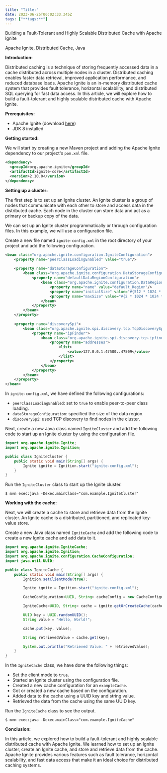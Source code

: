 ```yaml
---
title: "Title:"
date: 2023-06-25T06:02:33.345Z
tags: ["**tags:**"]
---
```


Building a Fault-Tolerant and Highly Scalable Distributed Cache with Apache Ignite


Apache Ignite, Distributed Cache, Java

**Introduction:**

Distributed caching is a technique of storing frequently accessed data in a cache distributed across multiple nodes in a cluster. Distributed caching enables faster data retrieval, improved application performance, and reduced database loads. Apache Ignite is an in-memory distributed cache system that provides fault tolerance, horizontal scalability, and distributed SQL querying for fast data access. In this article, we will explore how to build a fault-tolerant and highly scalable distributed cache with Apache Ignite.

**Prerequisites:**

- Apache Ignite (download [here](https://ignite.apache.org/download.cgi))
- JDK 8 installed

**Getting started:**

We will start by creating a new Maven project and adding the Apache Ignite dependency to our project's `pom.xml` file.

```xml
<dependency>
  <groupId>org.apache.ignite</groupId>
  <artifactId>ignite-core</artifactId>
  <version>2.10.0</version>
</dependency>
```

**Setting up a cluster:**

The first step is to set up an Ignite cluster. An Ignite cluster is a group of nodes that communicate with each other to store and access data in the distributed cache. Each node in the cluster can store data and act as a primary or backup copy of the data.

We can set up an Ignite cluster programmatically or through configuration files. In this example, we will use a configuration file.

Create a new file named `ignite-config.xml` in the root directory of your project and add the following configuration.

```xml
<bean class="org.apache.ignite.configuration.IgniteConfiguration">
    <property name="peerClassLoadingEnabled" value="true"/>
    
    <property name="dataStorageConfiguration">
        <bean class="org.apache.ignite.configuration.DataStorageConfiguration">
            <property name="defaultDataRegionConfiguration">
                <bean class="org.apache.ignite.configuration.DataRegionConfiguration">
                    <property name="name" value="default_Region"/>
                    <property name="initialSize" value="#{512 * 1024 * 1024}"/>
                    <property name="maxSize" value="#{2 * 1024 * 1024 * 1024}"/>
                </bean>
            </property>
        </bean>
    </property>
        
    <property name="discoverySpi">
        <bean class="org.apache.ignite.spi.discovery.tcp.TcpDiscoverySpi">
            <property name="ipFinder">
                <bean class="org.apache.ignite.spi.discovery.tcp.ipfinder.multicast.TcpDiscoveryMulticastIpFinder">
                    <property name="addresses">
                        <list>
                            <value>127.0.0.1:47500..47509</value>
                        </list>
                    </property>
                </bean>
            </property>
        </bean>
    </property>
</bean>
```
In `ignite-config.xml`, we have defined the following configurations:
- `peerClassLoadingEnabled`: set to `true` to enable peer-to-peer class loading.
- `dataStorageConfiguration`: specified the size of the data region.
- `discoverySpi`: used TCP discovery to find nodes in the cluster.

Next, create a new Java class named `IgniteCluster` and add the following code to start up an Ignite cluster by using the configuration file.

```java
import org.apache.ignite.Ignite;
import org.apache.ignite.Ignition;

public class IgniteCluster {
    public static void main(String[] args) {
        Ignite ignite = Ignition.start("ignite-config.xml");
    }
}
```

Run the `IgniteCluster` class to start up the Ignite cluster.

```shell
$ mvn exec:java -Dexec.mainClass="com.example.IgniteCluster"
```

**Working with the cache:**

Next, we will create a cache to store and retrieve data from the Ignite cluster. An Ignite cache is a distributed, partitioned, and replicated key-value store.

Create a new Java class named `IgniteCache` and add the following code to create a new Ignite cache and add data to it.

```java
import org.apache.ignite.IgniteCache;
import org.apache.ignite.Ignition;
import org.apache.ignite.configuration.CacheConfiguration;
import java.util.UUID;

public class IgniteCache {
    public static void main(String[] args) {
        Ignition.setClientMode(true);

        Ignite ignite = Ignition.start("ignite-config.xml");

        CacheConfiguration<UUID, String> cacheConfig = new CacheConfiguration<>("exampleCache");

        IgniteCache<UUID, String> cache = ignite.getOrCreateCache(cacheConfig);

        UUID key = UUID.randomUUID();
        String value = "Hello, World!";

        cache.put(key, value);

        String retrievedValue = cache.get(key);

        System.out.println("Retrieved Value: " + retrievedValue);
    }
}
```

In the `IgniteCache` class, we have done the following things:
- Set the client mode to `true`.
- Started an Ignite cluster using the configuration file.
- Created a new cache configuration for an `exampleCache`.
- Got or created a new cache based on the configuration.
- Added data to the cache using a UUID key and string value.
- Retrieved the data from the cache using the same UUID key.

Run the `IgniteCache` class to see the output.

```shell
$ mvn exec:java -Dexec.mainClass="com.example.IgniteCache"
```

**Conclusion:**

In this article, we explored how to build a fault-tolerant and highly scalable distributed cache with Apache Ignite. We learned how to set up an Ignite cluster, create an Ignite cache, and store and retrieve data from the cache. Apache Ignite provides various features such as fault tolerance, horizontal scalability, and fast data access that make it an ideal choice for distributed caching systems.